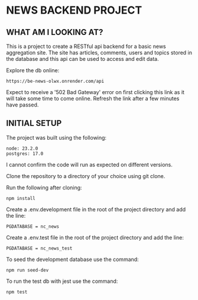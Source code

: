 # NEWS BACKEND PROJECT

## WHAT AM I LOOKING AT?

This is a project to create a RESTful api backend for a basic news aggregation site. The site has articles, comments, users and topics stored in the database and this api can be used to access and edit data.

Explore the db online:

    https://be-news-olwx.onrender.com/api

Expect to receive a '502 Bad Gateway' error on first clicking this link as it will take some time to come online. Refresh the link after a few minutes have passed.

## INITIAL SETUP

The project was built using the following:

    node: 23.2.0
    postgres: 17.0

I cannot confirm the code will run as expected on different versions.

Clone the repository to a directory of your choice using git clone.

Run the following after cloning:

    npm install

Create a .env.development file in the root of the project directory and add the line:

    PGDATABASE = nc_news

Create a .env.test file in the root of the project directory and add the line:

    PGDATABASE = nc_news_test

To seed the development database use the command:

    npm run seed-dev

To run the test db with jest use the command:

    npm test

